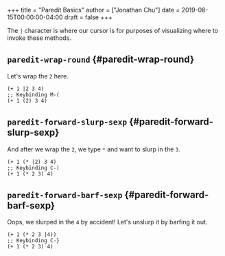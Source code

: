 +++
title = "Paredit Basics"
author = ["Jonathan Chu"]
date = 2019-08-15T00:00:00-04:00
draft = false
+++

The `|` character is where our cursor is for purposes of visualizing where to invoke these methods.


## `paredit-wrap-round` {#paredit-wrap-round}

Let's wrap the `2` here.

```emacs-lisp
(+ 1 |2 3 4)
;; Keybinding M-(
(+ 1 (2) 3 4)
```


## `paredit-forward-slurp-sexp` {#paredit-forward-slurp-sexp}

And after we wrap the `2`, we type `*` and want to slurp in the `3`.

```emacs-lisp
(+ 1 (* |2) 3 4)
;; Keybinding C-)
(+ 1 (* 2 3) 4)
```


## `paredit-forward-barf-sexp` {#paredit-forward-barf-sexp}

Oops, we slurped in the `4` by accident!  Let's unslurp it by barfing it out.

```emacs-lisp
(+ 1 (* 2 3 |4))
;; Keybinding C-}
(+ 1 (* 2 3) 4)
```
